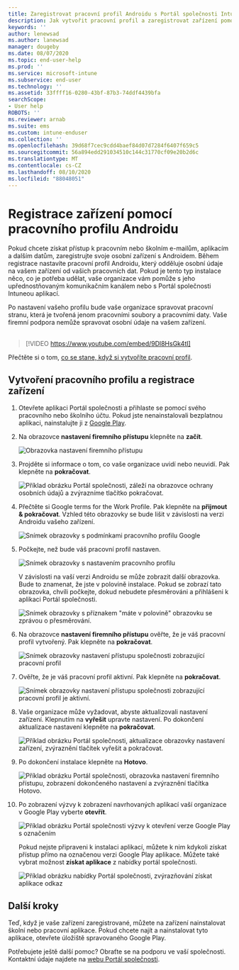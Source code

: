 ```yaml
---
title: Zaregistrovat pracovní profil Androidu s Portál společnosti Intune | Microsoft Docs
description: Jak vytvořit pracovní profil a zaregistrovat zařízení pomocí Portál společnosti Intune.
keywords: ''
author: lenewsad
ms.author: lanewsad
manager: dougeby
ms.date: 08/07/2020
ms.topic: end-user-help
ms.prod: ''
ms.service: microsoft-intune
ms.subservice: end-user
ms.technology: ''
ms.assetid: 33ffff16-0280-43bf-87b3-74ddf4439bfa
searchScope:
- User help
ROBOTS: ''
ms.reviewer: arnab
ms.suite: ems
ms.custom: intune-enduser
ms.collection: ''
ms.openlocfilehash: 39d68f7cec9cdd4baef84d07d7284f6407f659c5
ms.sourcegitcommit: 56a894edd291034510c144c31770cf09e20b2d6c
ms.translationtype: MT
ms.contentlocale: cs-CZ
ms.lasthandoff: 08/10/2020
ms.locfileid: "88048051"
---
```

# <a name="enroll-device-with-android-work-profile"></a>Registrace zařízení pomocí pracovního profilu Androidu

Pokud chcete získat přístup k pracovním nebo školním e-mailům, aplikacím a dalším datům, zaregistrujte svoje osobní zařízení s Androidem. Během registrace nastavíte pracovní profil Androidu, který odděluje osobní údaje na vašem zařízení od vašich pracovních dat. Pokud je tento typ instalace něco, co je potřeba udělat, vaše organizace vám pomůže s jeho upřednostňovaným komunikačním kanálem nebo s Portál společnosti Intuneou aplikací. 

Po nastavení vašeho profilu bude vaše organizace spravovat pracovní stranu, která je tvořená jenom pracovními soubory a pracovními daty. Vaše firemní podpora nemůže spravovat osobní údaje na vašem zařízení.  
</br>
> [!VIDEO https://www.youtube.com/embed/9Dl8HsGk4tI]

Přečtěte si o tom, [co se stane, když si vytvoříte pracovní profil](what-happens-when-you-create-a-work-profile-android.md).

## <a name="create-work-profile-and-enroll-device"></a>Vytvoření pracovního profilu a registrace zařízení

1. Otevřete aplikaci Portál společnosti a přihlaste se pomocí svého pracovního nebo školního účtu. Pokud jste nenainstalovali bezplatnou aplikaci, nainstalujte ji z [Google Play](https://play.google.com/store/apps/details?id=com.microsoft.windowsintune.companyportal).  

2. Na obrazovce **nastavení firemního přístupu** klepněte na **začít**.  

    ![Obrazovka nastavení firemního přístupu](./media/access-setup-work-profile-1911.png)  

3. Projděte si informace o tom, co vaše organizace uvidí nebo neuvidí. Pak klepněte na **pokračovat**. 

    ![Příklad obrázku Portál společnosti, záleží na obrazovce ochrany osobních údajů a zvýrazníme tlačítko pokračovat.](./media/android-privacy-screen-1911.png)  

4. Přečtěte si Google terms for the Work Profile. Pak klepněte na **přijmout & pokračovat**. Vzhled této obrazovky se bude lišit v závislosti na verzi Androidu vašeho zařízení. 

    ![Snímek obrazovky s podmínkami pracovního profilu Google](./media/android-wp-05-1908.png)  

5. Počkejte, než bude váš pracovní profil nastaven.  

    ![Snímek obrazovky s nastavením pracovního profilu](./media/android-wp-05a-1908.png)  

   V závislosti na vaší verzi Androidu se může zobrazit další obrazovka. Bude to znamenat, že jste v polovině instalace. Pokud se zobrazí tato obrazovka, chvíli počkejte, dokud nebudete přesměrováni a přihlášeni k aplikaci Portál společnosti.  

    ![Snímek obrazovky s příznakem "máte v polovině" obrazovku se zprávou o přesměrování.](./media/android-wp-05b-1908.png)  

6. Na obrazovce **nastavení firemního přístupu** ověřte, že je váš pracovní profil vytvořený. Pak klepněte na **pokračovat**.  

    ![Snímek obrazovky nastavení přístupu společnosti zobrazující pracovní profil](./media/work-profile-complete-1911.png)  

7. Ověřte, že je váš pracovní profil aktivní. Pak klepněte na **pokračovat**. 

    ![Snímek obrazovky nastavení přístupu společnosti zobrazující pracovní profil je aktivní.](./media/work-profile-active-1911.png)  

8. Vaše organizace může vyžadovat, abyste aktualizovali nastavení zařízení. Klepnutím na **vyřešit** upravte nastavení. Po dokončení aktualizace nastavení klepněte na **pokračovat**.    

    ![Příklad obrázku Portál společnosti, aktualizace obrazovky nastavení zařízení, zvýraznění tlačítek vyřešit a pokračovat.](./media/resolve-settings-1911.png) 


9. Po dokončení instalace klepněte na **Hotovo**.  

    ![Příklad obrázku Portál společnosti, obrazovka nastavení firemního přístupu, zobrazení dokončeného nastavení a zvýraznění tlačítka Hotovo.](./media/work-profile-done-1911.png)  

10. Po zobrazení výzvy k zobrazení navrhovaných aplikací vaší organizace v Google Play vyberte **otevřít**. 

    ![Příklad obrázku Portál společnosti výzvy k otevření verze Google Play s označením](./media/get-apps-banner-android-2005.png) 

    Pokud nejste připraveni k instalaci aplikací, můžete k nim kdykoli získat přístup přímo na označenou verzi Google Play aplikace. Můžete také vybrat možnost **získat aplikace** z nabídky portál společnosti.  

    ![Příklad obrázku nabídky Portál společnosti, zvýrazňování získat aplikace odkaz](./media/updated-drawer-android-2005.png) 



## <a name="next-steps"></a>Další kroky  

Teď, když je vaše zařízení zaregistrované, můžete na zařízení nainstalovat školní nebo pracovní aplikace. Pokud chcete najít a nainstalovat tyto aplikace, otevřete úložiště spravovaného Google Play. 

Potřebujete ještě další pomoc? Obraťte se na podporu ve vaší společnosti. Kontaktní údaje najdete na [webu Portál společnosti](https://go.microsoft.com/fwlink/?linkid=2010980).
